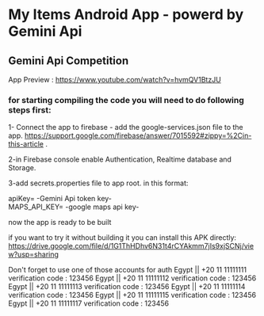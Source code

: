 # My Items Android App - powerd by Gemini Api 
## Gemini Api Competition 

App Preview : https://www.youtube.com/watch?v=hvmQV1BtzJU

### for starting compiling the code you will need to do following steps first:

1- Connect the app to firebase - add the google-services.json file to the app. https://support.google.com/firebase/answer/7015592#zippy=%2Cin-this-article .

2-in Firebase console enable Authentication, Realtime database and Storage.

3-add secrets.properties file to app root.
in this format:

apiKey= -Gemini Api token key- <br/>
MAPS_API_KEY= -google maps api key-

now the app is ready to be built

if you want to try it without building it you can install this APK directly:
https://drive.google.com/file/d/1G1ThHDhv6N31t4rCYAkmm7jIs9xjSCNj/view?usp=sharing

Don't forget to use one of those accounts for auth 
Egypt || +20 11 11111111 verification code : 123456
Egypt || +20 11 11111112 verification code : 123456
Egypt || +20 11 11111113 verification code : 123456
Egypt || +20 11 11111114 verification code : 123456
Egypt || +20 11 11111115 verification code : 123456
Egypt || +20 11 11111117 verification code : 123456






